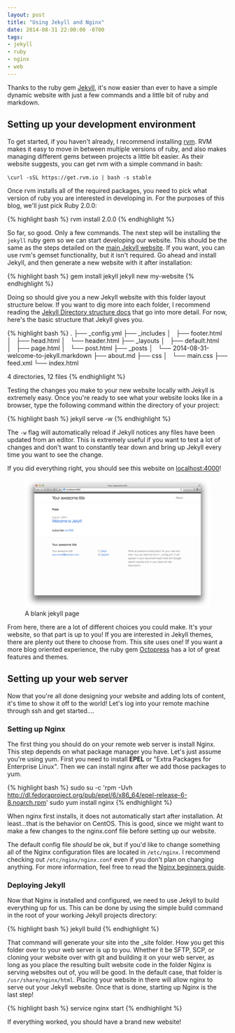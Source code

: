 ```yaml
---
layout: post
title: "Using Jekyll and Nginx"
date: 2014-08-31 22:00:00 -0700
tags:
- jekyll
- ruby
- nginx
- web
---
```


Thanks to the ruby gem [Jekyll](http://jekyllrb.com/), it's now easier than ever to have a simple dynamic website with just a few commands and a little bit of ruby and markdown.

## Setting up your development environment

To get started, if you haven't already, I recommend installing [rvm](http://rvm.io/). RVM makes it easy to move in between multiple versions of ruby, and also makes managing different gems between projects a little bit easier. As their website suggests, you can get rvm with a simple command in bash:

```
\curl -sSL https://get.rvm.io | bash -s stable
```

Once rvm installs all of the required packages, you need to pick what version of ruby you are interested in developing in. For the purposes of this blog, we'll just pick Ruby 2.0.0:

{% highlight bash %}
rvm install 2.0.0
{% endhighlight %}

So far, so good. Only a few commands. The next step will be installing the `jekyll` ruby gem so we can start developing our website. This should be the same as the steps detailed on the [main Jekyll website](http://jekyllrb.com/). If you want, you can use rvm's gemset functionality, but it isn't required. Go ahead and install Jekyll, and then generate a new website with it after installation:

{% highlight bash %}
gem install jekyll
jekyll new my-website
{% endhighlight %}

Doing so should give you a new Jekyll website with this folder layout structure below. If you want to dig more into each folder, I recommend reading the [Jekyll Directory structure docs](http://jekyllrb.com/docs/structure/) that go into more detail. For now, here's the basic structure that Jekyll gives you.

{% highlight bash %}
.
├── _config.yml
├── _includes
│   ├── footer.html
│   ├── head.html
│   └── header.html
├── _layouts
│   ├── default.html
│   ├── page.html
│   └── post.html
├── _posts
│   └── 2014-08-31-welcome-to-jekyll.markdown
├── about.md
├── css
│   └── main.css
├── feed.xml
└── index.html

4 directories, 12 files
{% endhighlight %}

Testing the changes you make to your new website locally with Jekyll is extremely easy. Once you're ready to see what your website looks like in a browser, type the following command within the directory of your project:

{% highlight bash %}
jekyll serve -w
{% endhighlight %}

The `-w` flag will automatically reload if Jekyll notices any files have been updated from an editor. This is extremely useful if you want to test a lot of changes and don't want to constantly tear down and bring up Jekyll every time you want to see the change.

If you did everything right, you should see this website on [localhost:4000](http://localhost:4000)!

<figure>
  <img src="/images/jekyll-new.png" alt="new website">
  <figcaption>A blank jekyll page</figcaption>
</figure>

From here, there are a lot of different choices you could make. It's your website, so that part is up to you! If you are interested in Jekyll themes, there are plenty out there to choose from. This site uses one! If you want a more blog oriented experience, the ruby gem [Octopress](http://octopress.org/) has a lot of great features and themes.

## Setting up your web server

Now that you're all done designing your website and adding lots of content, it's time to show it off to the world! Let's log into your remote machine through ssh and get started....

### Setting up Nginx

The first thing you should do on your remote web server is install Nginx. This step depends on what package manager you have. Let's just assume you're using yum. First you need to install __EPEL__ or "Extra Packages for Enterprise Linux". Then we can install nginx after we add those packages to yum.

{% highlight bash %}
sudo su -c 'rpm -Uvh http://dl.fedoraproject.org/pub/epel/6/x86_64/epel-release-6-8.noarch.rpm'
sudo yum install nginx
{% endhighlight %}

When nginx first installs, it does not automatically start after installation. At least...that is the behavior on CentOS. This is good, since we might want to make a few changes to the nginx.conf file before setting up our website.

The default config file _should_ be ok, but if you'd like to change something all of the Nginx configuration files are located in `/etc/nginx`. I recommend checking out `/etc/nginx/nginx.conf` even if you don't plan on changing anything. For more information, feel free to read the [Nginx beginners guide](http://nginx.org/en/docs/beginners_guide.html).

### Deploying Jekyll

Now that Nginx is installed and configured, we need to use Jekyll to build everything up for us. This can be done by using the simple build command in the root of your working Jekyll projects directory:

{% highlight bash %}
jekyll build
{% endhighlight %}

That command will generate your site into the _site folder. How you get this folder over to your web server is up to you. Whether it be SFTP, SCP, or cloning your website over with git and building it on your web server, as long as you place the resulting built website code in the folder Nginx is serving websites out of, you will be good. In the default case, that folder is `/usr/share/nginx/html`. Placing your website in there will allow nginx to serve out your Jekyll website. Once that is done, starting up Nginx is the last step!


{% highlight bash %}
service nginx start
{% endhighlight %}

If everything worked, you should have a brand new website!
